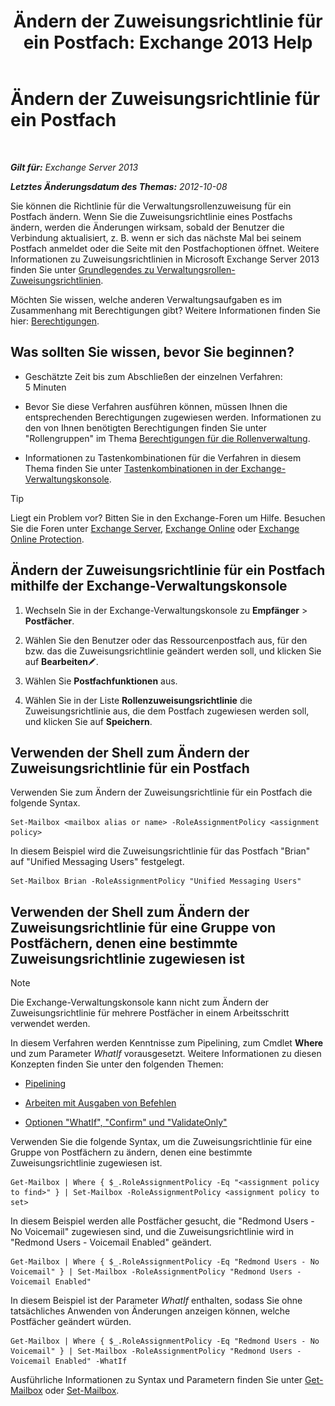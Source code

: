 ﻿---
title: 'Ändern der Zuweisungsrichtlinie für ein Postfach: Exchange 2013 Help'
TOCTitle: Ändern der Zuweisungsrichtlinie für ein Postfach
ms:assetid: 011690a5-233a-4c03-8842-92276f899a89
ms:mtpsurl: https://technet.microsoft.com/de-de/library/Dd638076(v=EXCHG.150)
ms:contentKeyID: 50474936
ms.date: 04/24/2018
mtps_version: v=EXCHG.150
ms.translationtype: HT
---

# Ändern der Zuweisungsrichtlinie für ein Postfach

 

_**Gilt für:** Exchange Server 2013_

_**Letztes Änderungsdatum des Themas:** 2012-10-08_

Sie können die Richtlinie für die Verwaltungsrollenzuweisung für ein Postfach ändern. Wenn Sie die Zuweisungsrichtlinie eines Postfachs ändern, werden die Änderungen wirksam, sobald der Benutzer die Verbindung aktualisiert, z. B. wenn er sich das nächste Mal bei seinem Postfach anmeldet oder die Seite mit den Postfachoptionen öffnet. Weitere Informationen zu Zuweisungsrichtlinien in Microsoft Exchange Server 2013 finden Sie unter [Grundlegendes zu Verwaltungsrollen-Zuweisungsrichtlinien](understanding-management-role-assignment-policies-exchange-2013-help.md).

Möchten Sie wissen, welche anderen Verwaltungsaufgaben es im Zusammenhang mit Berechtigungen gibt? Weitere Informationen finden Sie hier: [Berechtigungen](permissions-exchange-2013-help.md).

## Was sollten Sie wissen, bevor Sie beginnen?

  - Geschätzte Zeit bis zum Abschließen der einzelnen Verfahren: 5 Minuten

  - Bevor Sie diese Verfahren ausführen können, müssen Ihnen die entsprechenden Berechtigungen zugewiesen werden. Informationen zu den von Ihnen benötigten Berechtigungen finden Sie unter "Rollengruppen" im Thema [Berechtigungen für die Rollenverwaltung](role-management-permissions-exchange-2013-help.md).

  - Informationen zu Tastenkombinationen für die Verfahren in diesem Thema finden Sie unter [Tastenkombinationen in der Exchange-Verwaltungskonsole](keyboard-shortcuts-in-the-exchange-admin-center-exchange-online-protection-help.md).


> [!TIP]
> Liegt ein Problem vor? Bitten Sie in den Exchange-Foren um Hilfe. Besuchen Sie die Foren unter <A href="https://go.microsoft.com/fwlink/p/?linkid=60612">Exchange Server</A>, <A href="https://go.microsoft.com/fwlink/p/?linkid=267542">Exchange Online</A> oder <A href="https://go.microsoft.com/fwlink/p/?linkid=285351">Exchange Online Protection</A>.



## Ändern der Zuweisungsrichtlinie für ein Postfach mithilfe der Exchange-Verwaltungskonsole

1.  Wechseln Sie in der Exchange-Verwaltungskonsole zu **Empfänger** \> **Postfächer**.

2.  Wählen Sie den Benutzer oder das Ressourcenpostfach aus, für den bzw. das die Zuweisungsrichtlinie geändert werden soll, und klicken Sie auf **Bearbeiten**![Bearbeitungssymbol](images/Bb124582.6f53ccb2-1f13-4c02-bea0-30690e6ea71d(EXCHG.150).gif "Bearbeitungssymbol").

3.  Wählen Sie **Postfachfunktionen** aus.

4.  Wählen Sie in der Liste **Rollenzuweisungsrichtlinie** die Zuweisungsrichtlinie aus, die dem Postfach zugewiesen werden soll, und klicken Sie auf **Speichern**.

## Verwenden der Shell zum Ändern der Zuweisungsrichtlinie für ein Postfach

Verwenden Sie zum Ändern der Zuweisungsrichtlinie für ein Postfach die folgende Syntax.

    Set-Mailbox <mailbox alias or name> -RoleAssignmentPolicy <assignment policy>

In diesem Beispiel wird die Zuweisungsrichtlinie für das Postfach "Brian" auf "Unified Messaging Users" festgelegt.

    Set-Mailbox Brian -RoleAssignmentPolicy "Unified Messaging Users"

## Verwenden der Shell zum Ändern der Zuweisungsrichtlinie für eine Gruppe von Postfächern, denen eine bestimmte Zuweisungsrichtlinie zugewiesen ist


> [!NOTE]
> Die Exchange-Verwaltungskonsole kann nicht zum Ändern der Zuweisungsrichtlinie für mehrere Postfächer in einem Arbeitsschritt verwendet werden.



In diesem Verfahren werden Kenntnisse zum Pipelining, zum Cmdlet **Where** und zum Parameter *WhatIf* vorausgesetzt. Weitere Informationen zu diesen Konzepten finden Sie unter den folgenden Themen:

  - [Pipelining](https://technet.microsoft.com/de-de/library/aa998260\(v=exchg.150\))

  - [Arbeiten mit Ausgaben von Befehlen](working-with-command-output-exchange-2013-help.md)

  - [Optionen "WhatIf", "Confirm" und "ValidateOnly"](whatif-confirm-and-validateonly-switches-exchange-2013-help.md)

Verwenden Sie die folgende Syntax, um die Zuweisungsrichtlinie für eine Gruppe von Postfächern zu ändern, denen eine bestimmte Zuweisungsrichtlinie zugewiesen ist.

    Get-Mailbox | Where { $_.RoleAssignmentPolicy -Eq "<assignment policy to find>" } | Set-Mailbox -RoleAssignmentPolicy <assignment policy to set>

In diesem Beispiel werden alle Postfächer gesucht, die "Redmond Users - No Voicemail" zugewiesen sind, und die Zuweisungsrichtlinie wird in "Redmond Users - Voicemail Enabled" geändert.

    Get-Mailbox | Where { $_.RoleAssignmentPolicy -Eq "Redmond Users - No Voicemail" } | Set-Mailbox -RoleAssignmentPolicy "Redmond Users - Voicemail Enabled"

In diesem Beispiel ist der Parameter *WhatIf* enthalten, sodass Sie ohne tatsächliches Anwenden von Änderungen anzeigen können, welche Postfächer geändert würden.

    Get-Mailbox | Where { $_.RoleAssignmentPolicy -Eq "Redmond Users - No Voicemail" } | Set-Mailbox -RoleAssignmentPolicy "Redmond Users - Voicemail Enabled" -WhatIf

Ausführliche Informationen zu Syntax und Parametern finden Sie unter [Get-Mailbox](https://technet.microsoft.com/de-de/library/bb123685\(v=exchg.150\)) oder [Set-Mailbox](https://technet.microsoft.com/de-de/library/bb123981\(v=exchg.150\)).

